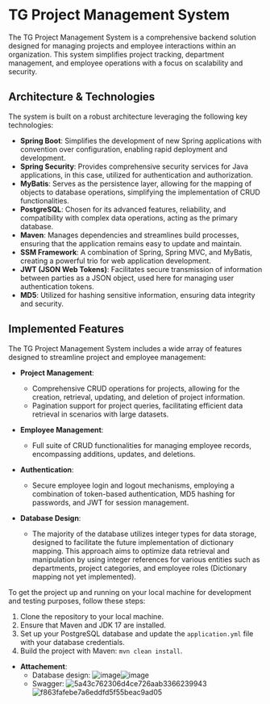# TG Project Management System

The TG Project Management System is a comprehensive backend solution designed for managing projects and employee interactions within an organization. This system simplifies project tracking, department management, and employee operations with a focus on scalability and security.

## Architecture & Technologies

The system is built on a robust architecture leveraging the following key technologies:

- **Spring Boot**: Simplifies the development of new Spring applications with convention over configuration, enabling rapid deployment and development.
- **Spring Security**: Provides comprehensive security services for Java applications, in this case, utilized for authentication and authorization.
- **MyBatis**: Serves as the persistence layer, allowing for the mapping of objects to database operations, simplifying the implementation of CRUD functionalities.
- **PostgreSQL**: Chosen for its advanced features, reliability, and compatibility with complex data operations, acting as the primary database.
- **Maven**: Manages dependencies and streamlines build processes, ensuring that the application remains easy to update and maintain.
- **SSM Framework**: A combination of Spring, Spring MVC, and MyBatis, creating a powerful trio for web application development.
- **JWT (JSON Web Tokens)**: Facilitates secure transmission of information between parties as a JSON object, used here for managing user authentication tokens.
- **MD5**: Utilized for hashing sensitive information, ensuring data integrity and security.

## Implemented Features

The TG Project Management System includes a wide array of features designed to streamline project and employee management:

- **Project Management**:
  - Comprehensive CRUD operations for projects, allowing for the creation, retrieval, updating, and deletion of project information.
  - Pagination support for project queries, facilitating efficient data retrieval in scenarios with large datasets.

- **Employee Management**:
  - Full suite of CRUD functionalities for managing employee records, encompassing additions, updates, and deletions.
  
- **Authentication**:
  - Secure employee login and logout mechanisms, employing a combination of token-based authentication, MD5 hashing for passwords, and JWT for session management.
  
- **Database Design**:
  - The majority of the database utilizes integer types for data storage, designed to facilitate the future implementation of dictionary mapping. This approach aims to optimize data retrieval and manipulation by using integer references for various entities such as departments, project categories, and employee roles (Dictionary mapping not yet implemented).

To get the project up and running on your local machine for development and testing purposes, follow these steps:

1. Clone the repository to your local machine.
2. Ensure that Maven and JDK 17 are installed.
3. Set up your PostgreSQL database and update the `application.yml` file with your database credentials.
4. Build the project with Maven: `mvn clean install`.

- **Attachement**:
  - Database design:
    ![image](https://github.com/Jacooooooob/tg-initiate-project/assets/96058597/e1ce1116-c309-44e8-8211-84cd2d06f2bf)![image](https://github.com/Jacooooooob/tg-initiate-project/assets/96058597/b0c2aded-e4aa-4d29-b6a7-1a201304574a)
  - Swagger:
    ![5a43c762306d4ce726aab3366239943](https://github.com/Jacooooooob/tg-initiate-project/assets/96058597/02826a13-e7ee-4a15-939d-6ffab97624b8)![f863fafebe7a6eddfd5f55beac9ad05](https://github.com/Jacooooooob/tg-initiate-project/assets/96058597/30c5b37b-272f-45e1-9d8b-32e65496f9cd)



